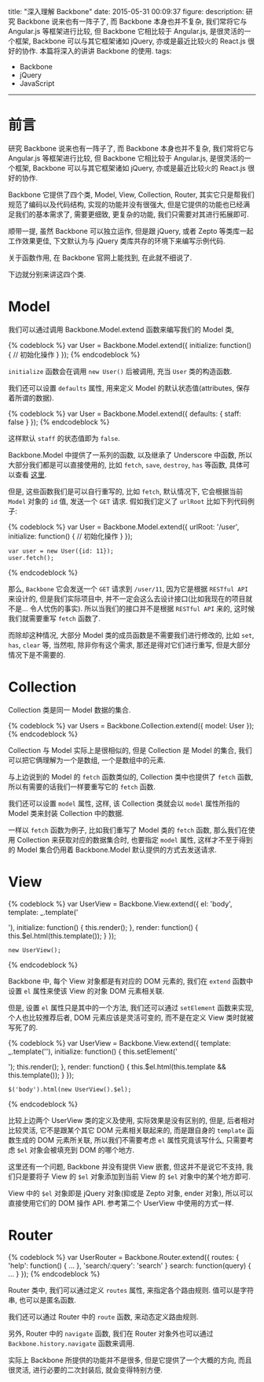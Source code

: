 title: "深入理解 Backbone"
date: 2015-05-31 00:09:37
figure:
description: 研究 Backbone 说来也有一阵子了, 而 Backbone 本身也并不复杂, 我们常将它与 Angular.js 等框架进行比较, 但 Backbone 它相比较于 Angular.js, 是很灵活的一个框架, Backbone 可以与其它框架诸如 jQuery, 亦或是最近比较火的 React.js 很好的协作. 本篇将深入的讲讲 Backbone 的使用.
tags:
- Backbone
- jQuery
- JavaScript
---


# 前言

研究 Backbone 说来也有一阵子了, 而 Backbone 本身也并不复杂, 我们常将它与 Angular.js 等框架进行比较, 但 Backbone 它相比较于 Angular.js, 是很灵活的一个框架, Backbone 可以与其它框架诸如 jQuery, 亦或是最近比较火的 React.js 很好的协作.

Backbone 它提供了四个类, Model, View, Collection, Router, 其实它只是帮我们规范了编码以及代码结构, 实现的功能并没有很强大, 但是它提供的功能也已经满足我们的基本需求了, 需要更细致, 更复杂的功能, 我们只需要对其进行拓展即可.

顺带一提, 虽然 Backbone 可以独立运作, 但是跟 jQuery, 或者 Zepto 等类库一起工作效果更佳, 下文默认为与 jQuery 类库共存的环境下来编写示例代码.

关于函数作用, 在 Backbone 官网上能找到, 在此就不细说了.

下边就分别来讲这四个类.

# Model

我们可以通过调用 Backbone.Model.extend 函数来编写我们的 Model 类,

{% codeblock %}
    var User = Backbone.Model.extend({
      initialize: function() {
        // 初始化操作
      }
    });
{% endcodeblock %}

`initialize` 函数会在调用 `new User()` 后被调用, 充当 `User` 类的构造函数.

我们还可以设置 `defaults` 属性, 用来定义 Model 的默认状态值(attributes, 保存着所谓的数据).

{% codeblock %}
    var User = Backbone.Model.extend({
      defaults: {
        staff: false
      }
    });
{% endcodeblock %}

这样默认 `staff` 的状态值即为 `false`.

Backbone.Model 中提供了一系列的函数, 以及继承了 Underscore 中函数, 所以大部分我们都是可以直接使用的, 比如 `fetch`, `save`, `destroy`, `has` 等函数, 具体可以查看 [这里](http://backbonejs.org/#Model).

但是, 这些函数我们是可以自行重写的, 比如 `fetch`, 默认情况下, 它会根据当前 `Model` 对象的 `id` 值, 发送一个 `GET` 请求. 假如我们定义了 `urlRoot` 比如下列代码例子:

{% codeblock %}
    var User = Backbone.Model.extend({
      urlRoot: '/user',
      initialize: function() {
        // 初始化操作
      }
    });

    var user = new User({id: 11});
    user.fetch();
{% endcodeblock %}

那么, `Backbone` 它会发送一个 `GET` 请求到 `/user/11`, 因为它是根据 `RESTful API` 来设计的, 但是我们实际项目中, 并不一定会这么去设计接口(比如我现在的项目就不是... 令人忧伤的事实). 所以当我们的接口并不是根据 `RESTful API` 来的, 这时候我们就需要重写 `fetch` 函数了.

而除却这种情况, 大部分 Model 类的成员函数是不需要我们进行修改的, 比如 `set`, `has`, `clear` 等, 当然啦, 除非你有这个需求, 那还是得对它们进行重写, 但是大部分情况下是不需要的.

# Collection

Collection 类是同一 Model 数据的集合.

{% codeblock %}
    var Users = Backbone.Collection.extend({
      model: User
    });
{% endcodeblock %}

Collection 与 Model 实际上是很相似的, 但是 Collection 是 Model 的集合, 我们可以把它俩理解为一个是数组, 一个是数组中的元素.

与上边说到的 Model 的 `fetch` 函数类似的, Collection 类中也提供了 `fetch` 函数, 所以有需要的话我们一样要重写它的 `fetch` 函数.

我们还可以设置 `model` 属性, 这样, 该 Collection 类就会以 `model` 属性所指的 Model 类来封装 Collection 中的数据.

一样以 `fetch` 函数为例子, 比如我们重写了 Model 类的 `fetch` 函数, 那么我们在使用 Collection 来获取对应的数据集合时, 也要指定 `model` 属性, 这样才不至于得到的 Model 集合仍用着 Backbone.Model 默认提供的方式去发送请求.

# View

{% codeblock %}
    var UserView = Backbone.View.extend({
      el: 'body',
      template: _.template('<div class="user-view"></div>'),
      initialize: function() {
      	this.render();
      },
      render: function() {
        this.$el.html(this.template());
      }
    });

    new UserView();
{% endcodeblock %}

Backbone 中, 每个 View 对象都是有对应的 DOM 元素的, 我们在 `extend` 函数中设置 `el` 属性来使该 View 的对象 DOM 元素相关联.

但是, 设置 `el` 属性只是其中的一个方法, 我们还可以通过 `setElement` 函数来实现, 个人也比较推荐后者, DOM 元素应该是灵活可变的, 而不是在定义 View 类时就被写死了的.

{% codeblock %}
    var UserView = Backbone.View.extend({
      template: _.template(''),
      initialize: function() {
        this.setElement('<div class="user-view">');
        this.render();
      },
      render: function() {
        this.$el.html(this.template && this.template());
      }
    });

    $('body').html(new UserView().$el);
{% endcodeblock %}

比较上边两个 UserView 类的定义及使用, 实际效果是没有区别的, 但是, 后者相对比较灵活, 它不是跟某个其它 DOM 元素相关联起来的, 而是跟自身的 `template` 函数生成的 DOM 元素所关联, 所以我们不需要考虑 `el` 属性究竟该写什么, 只需要考虑 `$el` 对象会被填充到 DOM 的哪个地方.

这里还有一个问题, Backbone 并没有提供 View 嵌套, 但这并不是说它不支持, 我们只是要将子 View 的 `$el` 对象添加到当前 View 的 `$el` 对象中的某个地方即可.

View 中的 `$el` 对象即是 jQuery 对象(抑或是 Zepto 对象, ender 对象), 所以可以直接使用它们的 DOM 操作 API. 参考第二个 UserView 中使用的方式一样.

# Router

{% codeblock %}
    var UserRouter = Backbone.Router.extend({
      routes: {
        'help': function() {
          ...
        },
        'search/:query': 'search'
      }
      search: function(query) {
        ...
      }
    });
{% endcodeblock %}

Router 类中, 我们可以通过定义 `routes` 属性, 来指定各个路由规则. 值可以是字符串, 也可以是匿名函数.

我们还可以通过 Router 中的 `route` 函数, 来动态定义路由规则.

另外, Router 中的 `navigate` 函数, 我们在 Router 对象外也可以通过 `Backbone.history.navigate` 函数来调用.

实际上 Backbone 所提供的功能并不是很多, 但是它提供了一个大概的方向, 而且很灵活, 进行必要的二次封装后, 就会变得特别方便.